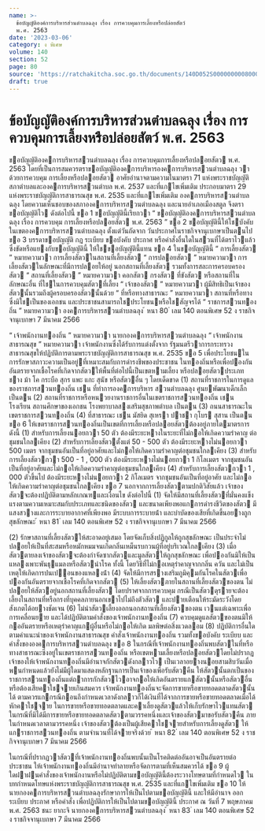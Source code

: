 ```yaml
---
name: >-
  ข้อบัญญัติองค์การบริหารส่วนตําบลฉลุง เรื่อง การควบคุมการเลี้ยงหรือปล่อยสัตว์
  พ.ศ. 2563
date: '2023-03-06'
category: ง พิเศษ
volume: 140
section: 52
page: 80
source: 'https://ratchakitcha.soc.go.th/documents/140D052S0000000008000.pdf'
draft: true
---
```


# ข้อบัญญัติองค์การบริหารส่วนตําบลฉลุง เรื่อง การควบคุมการเลี้ยงหรือปล่อยสัตว์ พ.ศ. 2563

ขอบัญญัติองคการบริหารสวนตําบลฉลุง เรื่อง การควบคุมการเลี้ยงหรือปลอยสัตว พ.ศ. 2563 โดยที่เป็นการสมควรตราขอบัญญัติองคการบริหารองคการบริหารสวนตําบลฉลุง วาด้วยการควบคุม การเลี้ยงหรือปลอยสัตว อาศัยอํานาจตามความในมาตรา 71 แห่งพระราชบัญญัติสภาตําบลและองคการบริหารสวนตําบล พ.ศ. 2537 และที่แกไขเพิ่มเติม ประกอบมาตรา 29 แห่งพระราชบัญญัติการสาธารณสุข พ.ศ. 2535 และที่แกไขเพิ่มเติม องคการบริหารสวนตําบลฉลุง โดยความเห็นชอบของสภาองคการบริหารสวนตําบลฉลุง และนายอําเภอเมืองสตูล จึงตราขอบัญญัติไว ดังต่อไปนี้ ขอ 1 ขอบัญญัตินี้เรียกวา “ ขอบัญญัติองคการบริหารสวนตําบลฉลุง เรื่อง การควบคุม การเลี้ยงหรือปลอยสัตว พ.ศ. 2563 ” ขอ 2 ขอบัญญัตินี้ให้ใชบังคับในเขตองคการบริหารสวนตําบลฉลุง ตั้งแต่วันถัดจาก วันประกาศในราชกิจจานุเบกษาเป็นตนไป ขอ 3 บรรดาขอบัญญัติ กฎ ระเบียบ ขอบังคับ ประกาศ หรือคําสั่งอื่นใดในสวนที่ได้ตราไวแล้ว ซึ่งขัดหรือแยงกับขอบัญญัตินี้ ให้ใชขอบัญญัตินี้แทน ขอ 4 ในขอบัญญัตินี้ “ การเลี้ยงสัตว ” หมายความวา การเลี้ยงสัตวในสถานที่เลี้ยงสัตว “ การปลอยสัตว ” หมายความวา การเลี้ยงสัตวในลักษณะที่มีการปลอยให้อยู่ นอกสถานที่เลี้ยงสัตว รวมทั้งการสละการครอบครองสัตว “ สถานที่เลี้ยงสัตว ” หมายความวา คอกสัตว กรงสัตว ที่ขังสัตว หรือสถานที่ในลักษณะอื่น ที่ใชในการควบคุมสัตวที่เลี้ยง “ เจ้าของสัตว ” หมายความวา ผู้มีสิทธิเป็นเจ้าของสัตวนั้นรวมถึงผู้ครอบครองสัตวนั้นด้วย “ ที่หรือทางสาธารณะ ” หมายความวา สถานที่หรือทางซึ่งมิใชเป็นของเอกชน และประชาชนสามารถใชประโยชนหรือใชสัญจรได้ “ ราชการสวนทองถิ่น ” หมายความวา องคการบริหารสวนตําบลฉลุง ้ หนา 80 ่ เลม 140 ตอนพิเศษ 52 ง ราชกิจจานุเบกษา 7 มีนาคม 2566

“ เจ้าพนักงานทองถิ่น ” หมายความวา นายกองคการบริหารสวนตําบลฉลุง “ เจ้าพนักงานสาธารณสุข ” หมายความวา เจ้าพนักงานซึ่งได้รับการแต่งตั้งจาก รัฐมนตรีวาการกระทรวงสาธารณสุขให้ปฏิบัติการตามพระราชบัญญัติการสาธารณสุข พ.ศ. 2535 ขอ 5 เพื่อประโยชนในการรักษาสภาวะความเป็นอยู่ที่เหมาะสมกับการดํารงชีพของประชาชน ในทองถิ่นหรือเพื่อปองกันอันตรายจากเชื้อโรคที่เกิดจากสัตวให้พื้นที่ต่อไปนี้เป็นเขตหามเลี้ยง หรือปลอยสัตวประเภทชาง ม้า โค กระบือ สุกร แพะ แกะ สุนัข หรือสัตวอื่น ๆ โดยเด็ดขาด (1) สถานที่ราชการในการดูแลของราชการสวนทองถิ่น เชน ที่ทําการองคการบริหาร สวนตําบลฉลุง ศูนยพัฒนาเด็กเล็ก เป็นตน (2) สถานที่ราชการหรือหนวยงานราชการอื่นในเขตราชการสวนทองถิ่น เชน โรงเรียน สถานศึกษาของเอกชน โรงพยาบาลสงเสริมสุขภาพตําบล เป็นตน (3) ถนนสาธารณะในเขตราชการสวนทองถิ่น (4) ที่สาธารณะ เชน มัสยิด สุเหรา ปาชา กุโบร สุสาน เป็นตน ขอ 6 ให้เขตราชการสวนทองถิ่นเป็นเขตที่การเลี้ยงหรือปลอยสัตวต้องอยู่ภายใตมาตรการ ดังนี้ (1) สําหรับการเลี้ยงนอยกวา 50 ตัว ต้องมีระยะหางในระยะที่ไม่กอให้เกิดความรําคาญ ต่อชุมชนใกลเคียง (2) สําหรับการเลี้ยงสัตวตั้งแต่ 50 - 500 ตัว ต้องมีระยะหางไม่นอยกวา 500 เมตร จากชุมชนอันเป็นที่อยู่อาศัยและไม่กอให้เกิดความรําคาญต่อชุมชนใกลเคียง (3) สําหรับการเลี้ยงสัตวกวา 500 - 1 , 000 ตัว ต้องมีระยะหางไม่นอยกวา 1 กิโลเมตร จากชุมชนอันเป็นที่อยู่อาศัยและไม่กอให้เกิดความรําคาญต่อชุมชนใกลเคียง (4) สําหรับการเลี้ยงสัตวกวา 1 , 000 ตัวขึ้นไป ต้องมีระยะหางไม่นอยกวา 2 กิโลเมตร จากชุมชนอันเป็นที่อยู่อาศัย และไม่กอให้เกิดความรําคาญต่อชุมชนใกลเคียง ขอ 7 นอกจากการเลี้ยงสัตวตามปกติวิสัยแล้ว เจ้าของสัตวจะต้องปฏิบัติตามหลักเกณฑและเงื่อนไข ดังต่อไปนี้ (1) จัดให้มีสถานที่เลี้ยงสัตวที่มั่นคงแข็งแรงตามความเหมาะสมกับประเภทและชนิดของสัตว และขนาดเพียงพอแกการดํารงชีวิตของสัตว มีแสงสวางและการระบายอากาศที่เพียงพอ มีระบบการระบายน้ํา และบําบัดของเสียที่เกิดขึ้นอยางถูกสุขลักษณะ ้ หนา 81 ่ เลม 140 ตอนพิเศษ 52 ง ราชกิจจานุเบกษา 7 มีนาคม 2566

(2) รักษาสถานที่เลี้ยงสัตวให้สะอาดอยู่เสมอ โดยจัดเก็บสิ่งปฏิกูลให้ถูกสุขลักษณะ เป็นประจําไม่ปลอยให้เป็นที่สะสมหรือหมักหมมจนเกิดกลิ่นเหม็นรบกวนผู้ที่อยู่บริเวณใกลเคียง (3) เมื่อสัตวตายลงเจ้าของสัตวจะต้องกําจัดซากสัตวและมูลสัตวให้ถูกสุขลักษณะ เพื่อปองกันมิให้เป็นแหลงเพาะพันธุแมลงหรือสัตวนําโรค ทั้งนี้ โดยวิธีที่ไม่กอเหตุรําคาญจากกลิ่น ควัน และไม่เป็นเหตุให้เกิดการปนเปอนของแหลงน้ํา (4) จัดให้มีการสรางเสริมภูมิคุมกันโรคในสัตวเพื่อปองกันอันตรายจากเชื้อโรคที่เกิดจากสัตว (5) ให้เลี้ยงสัตวภายในสถานที่เลี้ยงสัตวของตน ไม่ปลอยให้สัตวอยู่นอกสถานที่เลี้ยงสัตว โดยปราศจากการควบคุม กรณีเป็นสัตวดุรายจะต้องเลี้ยงในสถานที่หรือกรงที่บุคคลภายนอกเขาไปไม่ถึงตัวสัตว และปายเตือนให้ระมัดระวังโดยสังเกตได้อยางชัดเจน (6) ไม่นําสัตวเลี้ยงออกนอกสถานที่เลี้ยงสัตวของตน เวนแต่เฉพาะเพื่อการเคลื่อนยาย และได้ปฏิบัติตามคําสั่งของเจ้าพนักงานทองถิ่น (7) ควบคุมดูแลสัตวของตนมิให้กออันตรายหรือเหตุรําคาญแกผู้อื่นหรือไม่กอให้เกิด มลพิษต่อสิ่งแวดลอม (8) ปฏิบัติการอื่นใดตามคําแนะนําของเจ้าพนักงานสาธารณสุข คําสั่งเจ้าพนักงานทองถิ่น รวมทั้งขอบังคับ ระเบียบ และคําสั่งขององคการบริหารสวนตําบลฉลุง ขอ 8 ในกรณีที่เจ้าพนักงานทองถิ่นพบสัตวในที่หรือทางสาธารณะซึ่งอยู่ในเขตราชการสวนทองถิ่น หรือเขตหามเลี้ยงหรือปลอยสัตวโดยไม่ปรากฏเจ้าของให้เจ้าพนักงานทองถิ่นมีอํานาจกักสัตวดังกลาวไว เป็นเวลาอยางนอยสามสิบวันเมื่อพนกําหนดแล้วยังไม่มีผู้ใดมาแสดงหลักฐานการเป็นเจ้าของเพื่อรับสัตวคืน ให้สัตวนั้นตกเป็นของราชการสวนทองถิ่นแต่ถาการกักสัตวไวอาจกอให้เกิดอันตรายแกสัตวนั้นหรือสัตวอื่น หรือต้องเสียคาใชจายเกินสมควร เจ้าพนักงานทองถิ่นจะจัดการขายหรือขายทอดตลาดสัตวนั้นได้ ตามควรแกกรณีกอนถึงกําหนดเวลาดังกลาวก็ได้เงินที่ได้จากการขายหรือขายทอดตลาดเมื่อได้หักคาใชจาย ในการขายหรือขายทอดตลาดและคาเลี้ยงดูสัตวแล้วให้เก็บรักษาไวแทนสัตว ในกรณีที่มิได้มีการขายหรือขายทอดตลาดสัตวตามวรรคหนึ่งและเจ้าของสัตวมาขอรับสัตวคืน ภายในกําหนดเวลาตามวรรคหนึ่ง เจ้าของสัตวต้องเป็นผู้เสียคาใชจายสําหรับการเลี้ยงดูสัตว ให้แกราชการสวนทองถิ่น ตามจํานวนที่ได้จายจริงด้วย ้ หนา 82 ่ เลม 140 ตอนพิเศษ 52 ง ราชกิจจานุเบกษา 7 มีนาคม 2566

ในกรณีที่ปรากฏวาสัตวที่เจ้าพนักงานทองถิ่นพบนั้นเป็นโรคติดต่ออันอาจเป็นอันตรายต่อประชาชน ให้เจ้าพนักงานทองถิ่นมีอํานาจทําลายหรือจัดการตามที่เห็นสมควรได้ ขอ 9 ผู้ใดฝาฝนคําสั่งของเจ้าพนักงานหรือไม่ปฏิบัติตามขอบัญญัตินี้ต้องระวางโทษตามที่กําหนดไว ในบทกําหนดโทษแห่งพระราชบัญญัติการสาธารณสุข พ.ศ. 2535 และที่แกไขเพิ่มเติม ขอ 10 ให้นายกองคการบริหารสวนตําบลฉลุงรักษาการให้เป็นไปตามขอบัญญัตินี้ และให้มีอํานาจ ออกระเบียบ ประกาศ หรือคําสั่ง เพื่อปฏิบัติการให้เป็นไปตามขอบัญญัตินี้ ประกาศ ณ วันที่ 7 พฤษภาคม พ.ศ. 2563 ชนะ ยากะจิ นายกองคการบริหารสวนตําบลฉลุง ้ หนา 83 ่ เลม 140 ตอนพิเศษ 52 ง ราชกิจจานุเบกษา 7 มีนาคม 2566
